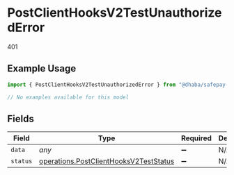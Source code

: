 # PostClientHooksV2TestUnauthorizedError

401

## Example Usage

```typescript
import { PostClientHooksV2TestUnauthorizedError } from "@dhaba/safepay-ts/models/errors";

// No examples available for this model
```

## Fields

| Field                                                                                            | Type                                                                                             | Required                                                                                         | Description                                                                                      |
| ------------------------------------------------------------------------------------------------ | ------------------------------------------------------------------------------------------------ | ------------------------------------------------------------------------------------------------ | ------------------------------------------------------------------------------------------------ |
| `data`                                                                                           | *any*                                                                                            | :heavy_minus_sign:                                                                               | N/A                                                                                              |
| `status`                                                                                         | [operations.PostClientHooksV2TestStatus](../../models/operations/postclienthooksv2teststatus.md) | :heavy_minus_sign:                                                                               | N/A                                                                                              |